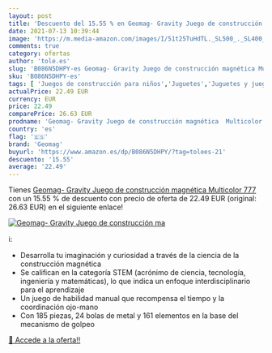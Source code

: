 ```yaml
---
layout: post
title: 'Descuento del 15.55 % en Geomag- Gravity Juego de construcción ma'
date: 2021-07-13 10:39:44
image: 'https://m.media-amazon.com/images/I/51t25TuHdTL._SL500_._SL400_.jpg'
comments: true
category: ofertas
author: 'tole.es'
slug: 'B086N5DHPY-es Geomag- Gravity Juego de construcción magnética Multicolor...'
sku: 'B086N5DHPY-es'
tags: [ 'Juegos de construcción para niños','Juguetes','Juguetes y juegos','Sets de construcción magnéticas','geomag','geomag-', ]
actualPrice: 22.49 EUR
currency: EUR
price: 22.49
comparePrice: 26.63 EUR
prodname: 'Geomag- Gravity Juego de construcción magnética  Multicolor  777 '
country: 'es'
flag: '🇪🇸'
brand: 'Geomag'
buyurl: 'https://www.amazon.es/dp/B086N5DHPY/?tag=tolees-21'
descuento: '15.55'
average: '22.49'
---
```


Tienes [Geomag- Gravity Juego de construcción magnética  Multicolor  777 ](https://www.amazon.es/dp/B086N5DHPY/?tag=tolees-21) con un 15.55 % de descuento con precio de oferta de 22.49 EUR (original: 26.63 EUR) en el siguiente enlace!

[![Geomag- Gravity Juego de construcción ma](https://m.media-amazon.com/images/I/51t25TuHdTL._SL500_._SL400_.jpg)](https://www.amazon.es/dp/B086N5DHPY/?tag=tolees-21)

ℹ️:

- Desarrolla tu imaginación y curiosidad a través de la ciencia de la construcción magnética
- Se califican en la categoría STEM (acrónimo de ciencia, tecnología, ingeniería y matemáticas), lo que indica un enfoque interdisciplinario para el aprendizaje
- Un juego de habilidad manual que recompensa el tiempo y la coordinación ojo-mano
- Con 185 piezas, 24 bolas de metal y 161 elementos en la base del mecanismo de golpeo

[🛒 Accede a la oferta!!](https://www.amazon.es/dp/B086N5DHPY/?tag=tolees-21)
